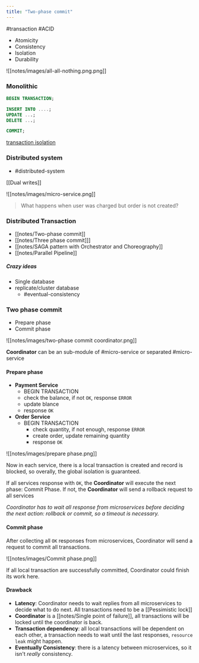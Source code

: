 ```yaml
---
title: "Two-phase commit"
---
```

#transaction #ACID
- Atomicity
- Consistency
- Isolation
- Durability

![[notes/images/all-all-nothing.png.png]]

### Monolithic
```sql
BEGIN TRANSACTION;

INSERT INTO ....;
UPDATE ...;
DELETE ...;

COMMIT;
```

[transaction isolation](https://viblo.asia/p/014-postgresql-transaction-isolation-OeVKB67JKkW)

### Distributed system
- #distributed-system

[[Dual writes]]

![[notes/images/micro-service.png]]

> What happens when user was charged but order is not created?

### Distributed  Transaction
- [[notes/Two-phase commit]]
- [[notes/Three phase commit]]]
- [[notes/SAGA pattern with Orchestrator and Choreography]]
- [[notes/Parallel Pipeline]]

##### Crazy ideas
- Single database
- replicate/cluster database
	- #eventual-consistency 

### Two phase commit
- Prepare phase
- Commit phase

![[notes/images/two-phase commit coordinator.png]]

**Coordinator** can be an sub-module of #micro-service or separated #micro-service 

#### Prepare phase
- **Payment Service**
	- BEGIN TRANSACTION
	- check the balance, if not `OK`, response `ERROR`
	- update blance
	- response `OK`
- **Order Service**
	- BEGIN TRANSACTION
		- check quantity, if not enough, response `ERROR`
		- create order, update remaining quantity
		- response `OK`

![[notes/images/prepare phase.png]]

Now in each service, there is a local transaction is created and record is blocked, so overally, the global isolation is guaranteed.

If all services response with `OK`, the **Coordinator** will execute the next phase: Commit Phase. If not, the **Coordinator** will send a rollback request to all services

_Coordinator has to wait all response from microservices before deciding the next action: rollback or commit, so a timeout is necessary._

#### Commit phase
After collecting all `OK` responses from microservices, Coordinator will send a request to commit all transactions.

![[notes/images/Commit phase.png]]

If all local transaction are successfully committed, Coordinator could finish its work here.

#### Drawback
- **Latency**: Coordinator needs to wait replies from all microservices to decide what to do next. All transactions need to be a [[Pessimistic lock]]
- **Coordinator** is a [[notes/Single point of failure]], all transactions will be locked until the coordinator is back.
- **Transaction dependency**: all local transactions will be dependent on each other, a transaction needs to wait until the last responses, `resource leak` might happen.
- **Eventually Consistency**: there is a latency between microservices, so it isn't _really_ consistency.
